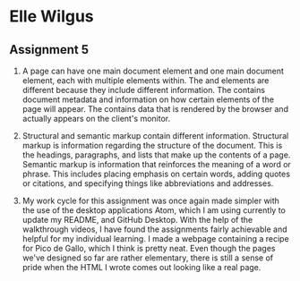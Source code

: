 # Elle Wilgus
## Assignment 5

1. A page can have one main document <head> element and one main document <body> element, each with multiple elements within. The <head> and <body> elements are different because they include different information. The <head> contains document metadata and information on how certain elements of the page will appear. The <body> contains data that is rendered by the browser and actually appears on the client's monitor.

2. Structural and semantic markup contain different information. Structural markup is information regarding the structure of the document. This is the headings, paragraphs, and lists that make up the contents of a page. Semantic markup is information that reinforces the meaning of a word or phrase. This includes placing emphasis on certain words, adding quotes or citations, and specifying things like abbreviations and addresses.

3. My work cycle for this assignment was once again made simpler with the use of the desktop applications Atom, which I am using currently to update my README, and GitHub Desktop. With the help of the walkthrough videos, I have found the assignments fairly achievable and helpful for my individual learning. I made a webpage containing a recipe for Pico de Gallo, which I think is pretty neat. Even though the pages we've designed so far are rather elementary, there is still a sense of pride when the HTML I wrote comes out looking like a real page.
